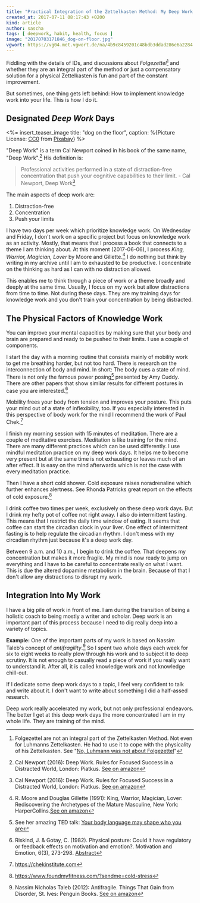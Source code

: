 ```yaml
---
title: "Practical Integration of the Zettelkasten Method: My Deep Work Days"
created_at: 2017-07-11 08:17:43 +0200
kind: article
author: sascha
tags: [ deepwork, habit, health, focus ]
image: "20170703171846_dog-on-floor.jpg"
vgwort: https://vg04.met.vgwort.de/na/4b9c8459201c48bdb3ddad286e6a2284
---
```


Fiddling with the details of IDs, and discussions about *Folgezettel*[^folgezettel] and whether they are an integral part of the method or just a compensatory solution for a physical Zettelkasten is fun and part of the constant improvement. 

But sometimes, one thing gets left behind: How to implement knowledge work into your life. This is how I do it.

  [^folgezettel]: Folgezettel are not an integral part of the Zettelkasten Method. Not even for Luhmanns Zettelkasten. He had to use it to cope with the physicality of his Zettelkasten. See "[No, Luhmann was not about Folgezettel](http://zettelkasten.de/posts/luhmann-folgezettel-truth/)"

## Designated *Deep Work* Days

<%= insert_teaser_image title: "dog on the floor", caption: %{Picture License: <a href="https://creativecommons.org/publicdomain/zero/1.0/deed.en">CC0</a> from <a href="https://pixabay.com/en/dog-face-concentration-cute-canine-1209250/">Pixabay</a>} %>

"Deep Work" is a term Cal Newport coined in his book of the same name, "Deep Work".[^newport2016] His definition is:

> Professional activities performed in a state of distraction-free concentration that push your cognitive capabilities to their limit. - Cal Newport, Deep Work[^newport2016]

  [^newport2016]: Cal Newport (2016):  Deep Work. Rules for Focused Success in a Distracted World, London: Piatkus. [See on amazon](https://www.amazon.com/Deep-Work-Focused-Success-Distracted/dp/0349413681/ref=as_li_ss_tl?_encoding=UTF8&qid=1499094617&sr=8-1&linkCode=ll1&tag=safast03b6-20&linkId=e1b3a5114e3609d139f5a7f69dd56f61)


The main aspects of deep work are:

1. Distraction-free
2. Concentration
3. Push your limits

I have two days per week which prioritize knowledge work. On Wednesday and Friday, I don't work on a specific project but focus on knowledge work as an activity. Mostly, that means that I process a book that connects to a theme I am thinking about. At this moment (2017-06-06), I process *King, Warrior, Magician, Lover* by Moore and Gillette.[^kingwarrior] I do nothing but think by writing in my archive until I am to exhausted to be productive. I concentrate on the thinking as hard as I can with no distraction allowed. 

  [^kingwarrior]: R. Moore and Douglas Gillette (1991):  King, Warrior, Magician, Lover: Rediscovering the Archetypes of the Mature Masculine, New York: HarperCollins.[See on amazon](https://www.amazon.com/King-Warrior-Magician-Lover-Rediscovering/dp/0062506064/ref=as_li_ss_tl?ie=UTF8&qid=1499094571&sr=8-1&keywords=King,+Warrior,+Magician,+Lover:+Rediscovering+the+Archetypes+of+the+Mature+Masculine&linkCode=ll1&tag=safast03b6-20&linkId=54a00811f46d5ab241d9d5fe12ce8d36)

This enables me to think through a piece of work or a theme broadly and deeply at the same time. Usually, I focus on my work but allow distractions from time to time. Not during these days. They are my training days for knowledge work and you don't train your concentration by being distracted. 

## The Physical Factors of Knowledge Work

You can improve your mental capacities by making sure that your body and brain are prepared and ready to be pushed to their limits. I use a couple of components.

I start the day with a morning routine that consists mainly of mobility work to get me breathing harder, but not too hard. There is research on the interconnection of body and mind. In short: The body cues a state of mind. There is not only the famous power posing[^powerposing] presented by Amy Cuddy. There are other papers that show similar results for different postures in case you are interested.[^otherstudies]

  [^powerposing]: See her amazing TED talk: [Your body language may shape who you are](https://www.ted.com/talks/amy_cuddy_your_body_language_shapes_who_you_are)

  [^otherstudies]: Riskind, J. & Gotay, C. (1982). Physical posture: Could it have regulatory or feedback effects on motivation and emotion?. Motivation and Emotion, 6(3), 273-298. [Abstract](https://link.springer.com/article/10.1007/BF00992249)

Mobility frees your body from tension and improves your posture. This puts your mind out of a state of inflexibility, too. If you especially interested in this perspective of body work for the mind I recommend the work of Paul Chek.[^paulchek]

  [^paulchek]: <https://chekinstitute.com>

I finish my morning session with 15 minutes of meditation. There are a couple of meditative exercises. Meditation is like training for the mind. There are many different practices which can be used differently. I use mindful meditation practice on my deep work days. It helps me to become very present but at the same time is not exhausting or leaves much of an after effect. It is easy on the mind afterwards which is not the case with every meditation practice.

Then I have a short cold shower. Cold exposure raises noradrenaline which further enhances alertness. See Rhonda Patricks great report on the effects of cold exposure.[^rhonda]

  [^rhonda]: <https://www.foundmyfitness.com/?sendme=cold-stress>

I drink coffee two times per week, exclusively on these deep work days. But I drink my hefty pot of coffee not right away. I also do intermittent fasting.  This means that I restrict the daily time window of eating. It seems that coffee can start the circadian clock in your liver. One effect of intermittent fasting is to help regulate the circadian rhythm. I don't mess with my circadian rhythm just because it's a deep work day. 

Between 9 a.m. and 10 a.m., I begin to drink the coffee. That deepens my concentration but makes it more fragile. My mind is now ready to jump on everything and I have to be careful to concentrate really on what I want. This is due the altered dopamine metabolism in the brain. Because of that I don't allow any distractions to disrupt my work. 

## Integration Into My Work

I have a big pile of work in front of me. I am during the transition of being a holistic coach to being mostly a writer and scholar. Deep work is an important part of this process because I need to dig really deep into a variety of topics. 

**Example:** One of the important parts of my work is based on Nassim Taleb's concept of *antifragility*.[^taleb] So I spent two whole days each week for six to eight weeks to really plow through his work and to subject it to deep scrutiny. It is not enough to casually read a piece of work if you really want to understand it. After all, it is called knowledge work and not knowledge chill-out.

  [^taleb]: Nassim Nicholas Taleb (2012): Antifragile. Things That Gain from Disorder, St. Ives: Penguin Books. [See on amazon](https://www.amazon.com/Antifragile-Things-That-Disorder-Incerto/dp/0812979680/ref=as_li_ss_tl?ie=UTF8&qid=1499094696&sr=8-1&keywords=taleb+antifragile&linkCode=ll1&tag=safast03b6-20&linkId=cb3c37a9cd584d302cca431bbfe21f57)

If I dedicate some deep work days to a topic, I feel very confident to talk and write about it. I don't want to write about something I did a half-assed research.

Deep work really accelerated my work, but not only professional endeavors. The better I get at this deep work days the more concentrated I am in my whole life. They are training of the mind.

